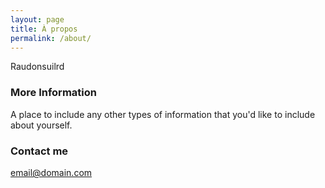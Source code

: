```yaml
---
layout: page
title: À propos
permalink: /about/
---
```


Raudonsuilrd

### More Information

A place to include any other types of information that you'd like to include about yourself.

### Contact me

[email@domain.com](mailto:email@domain.com)
